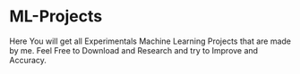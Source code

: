 # ML-Projects
Here You will get all Experimentals Machine Learning Projects that are made by me. Feel Free to Download and Research and try to Improve and Accuracy.
